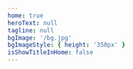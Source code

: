 ```yaml
---
home: true
heroText: null
tagline: null
bgImage: '/bg.jpg'
bgImageStyle: { height: '350px' }
isShowTitleInHome: false
---
```

